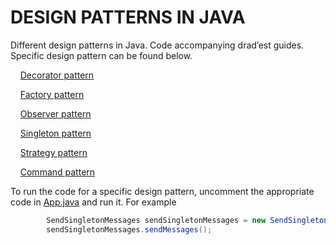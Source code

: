 # DESIGN PATTERNS IN JAVA

Different design patterns in Java. Code accompanying drad’est guides. Specific design pattern can be found below.

&nbsp;&nbsp;&nbsp;&nbsp;[Decorator pattern](https://github.com/dRadest/designpatterns/tree/master/src/main/java/com/dradest/designpatterns/decoratorpattern)

&nbsp;&nbsp;&nbsp;&nbsp;[Factory pattern](https://github.com/dRadest/designpatterns/tree/master/src/main/java/com/dradest/designpatterns/factorypattern)

&nbsp;&nbsp;&nbsp;&nbsp;[Observer pattern](https://github.com/dRadest/designpatterns/tree/master/src/main/java/com/dradest/designpatterns/observerpattern)

&nbsp;&nbsp;&nbsp;&nbsp;[Singleton pattern](https://github.com/dRadest/designpatterns/tree/master/src/main/java/com/dradest/designpatterns/singletonpattern)

&nbsp;&nbsp;&nbsp;&nbsp;[Strategy pattern](https://github.com/dRadest/designpatterns/tree/master/src/main/java/com/dradest/designpatterns/strategy)

&nbsp;&nbsp;&nbsp;&nbsp;[Command pattern](https://github.com/dRadest/designpatterns/tree/master/src/main/java/com/dradest/designpatterns/commandpattern)

To run the code for a specific design pattern, uncomment the appropriate code in [App.java](https://github.com/dRadest/designpatterns/blob/master/src/main/java/com/dradest/designpatterns/App.java) and run it. For example


```java
        SendSingletonMessages sendSingletonMessages = new SendSingletonMessages();
        sendSingletonMessages.sendMessages();
```

